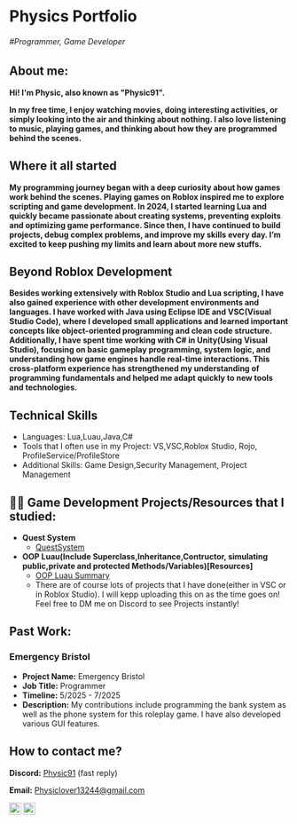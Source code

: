 <h1>Physics Portfolio</h1>
<h6>#Programmer, Game Developer</h6>

<h2>About me:</h2>

<b>Hi! I'm Physic, also known as "Physic91".

In my free time, I enjoy watching movies, doing interesting activities, or simply looking into the air and thinking about nothing.
 I also love listening to music, playing games, and thinking about how they are programmed behind the scenes.</b>

<h2>Where it all started</h2> 
<b>My programming journey began with a deep curiosity about how games work behind the scenes.
Playing games on Roblox inspired me to explore scripting and game development.
In 2024, I started learning Lua and quickly became passionate about creating systems, preventing exploits and optimizing game performance.
Since then, I have continued to build projects, debug complex problems, and improve my skills every day.
I’m excited to keep pushing my limits and learn about more new stuffs.</b>

<h2>Beyond Roblox Development</h2>
<b>Besides working extensively with Roblox Studio and Lua scripting, I have also gained experience with other development environments and languages.
I have worked with Java using Eclipse IDE and VSC(Visual Studio Code), where I developed small applications and learned important concepts like object-oriented programming and clean code structure.
Additionally, I have spent time working with C# in Unity(Using Visual Studio), focusing on basic gameplay programming, system logic, and understanding how game engines handle real-time interactions.
This cross-platform experience has strengthened my understanding of programming fundamentals and helped me adapt quickly to new tools and technologies.</b>

<h2>Technical Skills</h2>
<ul>
  <li>Languages: Lua,Luau,Java,C# </li>
  <li>Tools that I often use in my Project: VS,VSC,Roblox Studio, Rojo, ProfileService/ProfileStore</li>
  <li>Additional Skills: Game Design,Security Management, Project Management</li>
</ul>


<h2>👨‍💻 Game Development Projects/Resources that I studied:</h2>

- <b>Quest System</b>
  - [QuestSystem](https://github.com/Physic2952/Quest-System)
- <b>OOP Luau(Include Superclass,Inheritance,Contructor, simulating public,private and protected Methods/Variables)[Resources]</b>
  - [OOP Luau Summary](https://github.com/Physic2952/OOP-Resources)
  - There are of course lots of projects that I have done(either in VSC or in Roblox Studio). I will kepp uploading this on as the time goes on! Feel free to DM me on Discord to see Projects instantly!

 <h2>Past Work:</h2>

<div class="Project">
  <h3>Emergency Bristol</h3>
  <ul>
    <li><b>Project Name:</b> Emergency Bristol</li>
    <li><b>Job Title:</b> Programmer</li>
    <li><b>Timeline:</b> 5/2025 - 7/2025</li>
    <li><b>Description:</b> My contributions include programming the bank system as well as the phone system for this roleplay game. I have also developed various GUI features.</li>
  </ul>
</div>

<h2> How to contact me?</h2>

<p>
  <b>Discord:</b> 
  <a href="http://discordapp.com/users/1029011048793112657">Physic91</a> 
  <span>(fast reply)</span>
</p>
<p>
  <b>Email:</b> 
  <a href="mailto:Physiclover13244@gmail.com">Physiclover13244@gmail.com</a>
</p>

[<img align="left" alt="Discord" width="22px" src="https://cdn.simpleicons.org/discord/5865F2" />](http://discordapp.com/users/1029011048793112657)
&nbsp;
[<img align="left" alt="Email" width="22px" src="https://cdn.simpleicons.org/gmail/EA4335" />](mailto:Physic13244@email.com)



<!--
**joshmadakor1/joshmadakor1** is a ✨ _special_ ✨ repository because its `README.md` (this file) appears on your GitHub profile.

Here are some ideas to get you started:

- 🔭 I’m currently working on ...
- 🌱 I’m currently learning ...
- 👯 I’m looking to collaborate on ...
- 🤔 I’m looking for help with ...
- 💬 Ask me about ...
- 📫 How to reach me: ...
- 😄 Pronouns: ...
- ⚡ Fun fact: ...
-->
